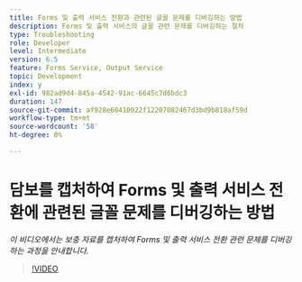 ```yaml
---
title: Forms 및 출력 서비스 전환과 관련된 글꼴 문제를 디버깅하는 방법
description: Forms 및 출력 서비스의 글꼴 관련 문제를 디버깅하는 절차
type: Troubleshooting
role: Developer
level: Intermediate
version: 6.5
feature: Forms Service, Output Service
topic: Development
index: y
exl-id: 982ad9d4-845a-4542-91ac-6645c7d6bdc3
duration: 147
source-git-commit: af928e60410022f12207082467d3bd9b818af59d
workflow-type: tm+mt
source-wordcount: '58'
ht-degree: 0%

---
```


# 담보를 캡처하여 Forms 및 출력 서비스 전환에 관련된 글꼴 문제를 디버깅하는 방법

*이 비디오에서는 보충 자료를 캡처하여 Forms 및 출력 서비스 전환 관련 문제를 디버깅하는 과정을 안내합니다.*

>[!VIDEO](https://video.tv.adobe.com/v/335487?quality=12&learn=on)
